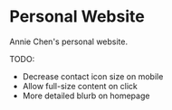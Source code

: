 # Personal Website
Annie Chen's personal website.

TODO: 
- Decrease contact icon size on mobile
- Allow full-size content on click
- More detailed blurb on homepage

